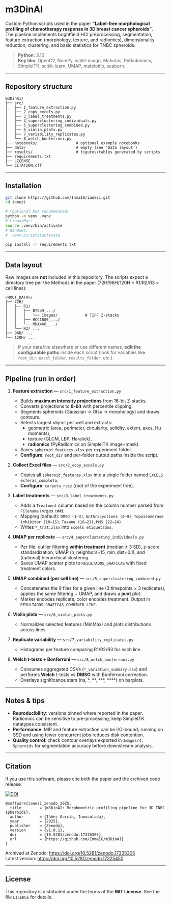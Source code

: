 
# m3DinAI

Custom Python scripts used in the paper **“Label-free morphological profiling of chemotherapy response in 3D breast cancer spheroids”**.  
The pipeline implements brightfield HCI preprocessing, segmentation, feature extraction (morphology, texture, and radiomics), dimensionality reduction, clustering, and basic statistics for TNBC spheroids.

> **Python**: 3.10  
> **Key libs**: OpenCV, NumPy, scikit-image, Mahotas, PyRadiomics, SimpleITK, scikit-learn, UMAP, matplotlib, seaborn.

---

## Repository structure

```
m3DinAI/
├── src/
│   ├── 1_feature_extraction.py
│   ├── 2_copy_excels.py
│   ├── 3_label_treatments.py
│   ├── 4_superclustering_individuals.py
│   ├── 5_superclustering_combined.py
│   ├── 6_violin_plots.py
│   ├── 7_variability_replicates.py
│   └── 8_welch_bonferroni.py
├── notebooks/                 # optional example notebooks
├── data/                      # empty (see 'Data layout')
├── results/                   # figures/tables generated by scripts
├── requirements.txt
├── LICENSE
└── CITATION.cff
```

---

## Installation

```bash
git clone https://github.com/InmaIG/ianezi.git
cd ianezi

# (optional but recommended)
python -m venv .venv
# Linux/Mac:
source .venv/bin/activate
# Windows:
# .venv\Scripts\activate

pip install -r requirements.txt
```

---

## Data layout

Raw images are **not** included in this repository. The scripts expect a directory tree per the Methods in the paper (72H/96H/120H × R1/R2/R3 × cell lines):

```
<ROOT_DATA>/
├── 72H/
│   ├── R1/
│   │   ├── BT549_.../
│   │   │   └── Images/            # TIFF Z-stacks
│   │   ├── HCC1806_.../
│   │   └── MDA468_.../
│   └── R2/ ...
├── 96H/ ...
└── 120H/ ...
```

> If your data live elsewhere or use different names, **edit the configurable paths** inside each script (look for variables like `root_dir`, `excel_folder`, `results_folder`, etc.).

---

## Pipeline (run in order)

1) **Feature extraction** — `src/1_feature_extraction.py`  
   - Builds **maximum intensity projections** from 16-bit Z-stacks.
   - Converts projections to **8-bit** with percentile clipping.
   - Segments spheroids (Gaussian → Otsu → morphology) and draws contours.
   - Selects largest object per well and extracts:
     - geometric (area, perimeter, circularity, solidity, extent, axes, Hu moments),
     - texture (GLCM, LBP, Haralick),
     - **radiomics** (PyRadiomics on SimpleITK image+mask).
   - Saves `spheroid_features.xlsx` per experiment folder.
   - **Configure**: `root_dir` and per-folder output paths inside the script.

2) **Collect Excel files** — `src/2_copy_excels.py`  
   - Copies all `spheroid_features.xlsx` into a single folder named `EXCELS esferas_completo`.
   - **Configure**: `carpeta_raiz` (root of the experiment tree).

3) **Label treatments** — `src/3_label_treatments.py`  
   - Adds a `Treatment` column based on the column number parsed from `Filename` (regex `c##`).
   - Mapping (default): `DMSO (1–3)`, `Anthracyclines (4–9)`, `Topoisomerase inhibitor (10–15)`, `Taxane (16–21)`, `MMS (22–24)`.
   - Writes `*_trat.xlsx` into `Excels etiquetados`.

4) **UMAP per replicate** — `src/4_superclustering_individuals.py`  
   - Per file: outlier filtering **within treatment** (median ± 3·SD), z-score standardization, UMAP (n_neighbors=15, min_dist=0.1), and (optional) hierarchical clustering.
   - Saves UMAP scatter plots to `RESULTADOS_GRAFICAS` with fixed treatment colors.

5) **UMAP combined (per cell line)** — `src/5_superclustering_combined.py`  
   - Concatenates the 9 files for a given line (3 timepoints × 3 replicates), applies the same filtering + UMAP, and draws a **joint** plot.
   - Marker encodes replicate, color encodes treatment. Output in `RESULTADOS_GRAFICAS_COMBINED_LINE`.

6) **Violin plots** — `src/6_violin_plots.py`  
   - Normalizes selected features (MinMax) and plots distributions across lines.

7) **Replicate variability** — `src/7_variability_replicates.py`  
   - Histograms per feature comparing R1/R2/R3 for each line.

8) **Welch t-tests + Bonferroni** — `src/8_welch_bonferroni.py`  
   - Consumes aggregated CSVs (`*_variation_summary.csv`) and performs **Welch** t-tests vs **DMSO** with Bonferroni correction.
   - Overlays significance stars (ns, *, **, ***, ****) on barplots.

---

## Notes & tips

- **Reproducibility**: versions pinned where reported in the paper. Radiomics can be sensitive to pre-processing; keep SimpleITK datatypes consistent.
- **Performance**: MIP and feature extraction can be I/O-bound; running on SSD and using fewer concurrent jobs reduces disk contention.
- **Quality control**: check contour overlays exported in `Images/4. Spheroids` for segmentation accuracy before downstream analysis.

---

## Citation

If you use this software, please cite both the paper and the archived code release:

[![DOI](https://zenodo.org/badge/DOI/10.5281/zenodo.17335305.svg)](https://doi.org/10.5281/zenodo.17335305)

```
@software{ianezi_zenodo_2025,
  title        = {m3DinAI: Morphometric profiling pipeline for 3D TNBC spheroids},
  author       = {Iáñez García, Inmaculada},
  year         = {2025},
  publisher    = {Zenodo},
  version      = {v1.0.1},
  doi          = {10.5281/zenodo.17335305},
  url          = {https://github.com/InmaIG/m3DinAI}
}
```

Archived at Zenodo: https://doi.org/10.5281/zenodo.17335305  
Latest version: https://doi.org/10.5281/zenodo.17325450  

---

## License

This repository is distributed under the terms of the **MIT License**. See the file `LICENSE` for details.
